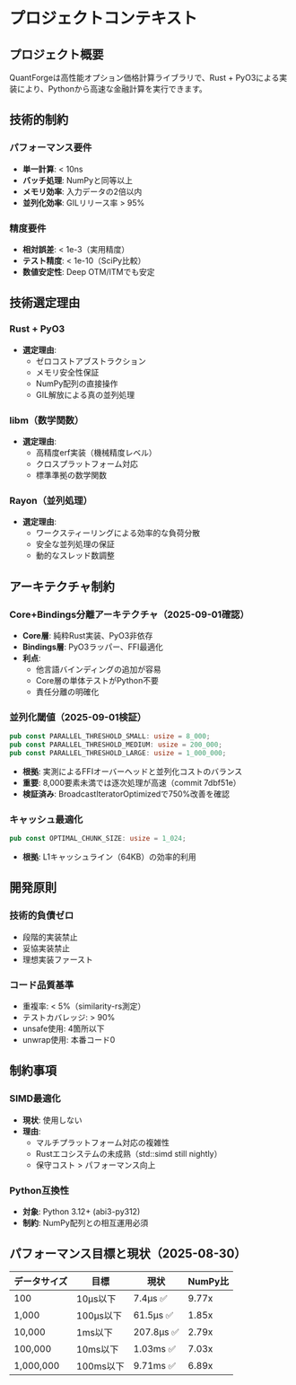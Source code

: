 # プロジェクトコンテキスト

## プロジェクト概要
QuantForgeは高性能オプション価格計算ライブラリで、Rust + PyO3による実装により、Pythonから高速な金融計算を実行できます。

## 技術的制約

### パフォーマンス要件
- **単一計算**: < 10ns
- **バッチ処理**: NumPyと同等以上
- **メモリ効率**: 入力データの2倍以内
- **並列化効率**: GILリリース率 > 95%

### 精度要件
- **相対誤差**: < 1e-3（実用精度）
- **テスト精度**: < 1e-10（SciPy比較）
- **数値安定性**: Deep OTM/ITMでも安定

## 技術選定理由

### Rust + PyO3
- **選定理由**: 
  - ゼロコストアブストラクション
  - メモリ安全性保証
  - NumPy配列の直接操作
  - GIL解放による真の並列処理

### libm（数学関数）
- **選定理由**:
  - 高精度erf実装（機械精度レベル）
  - クロスプラットフォーム対応
  - 標準準拠の数学関数

### Rayon（並列処理）
- **選定理由**:
  - ワークスティーリングによる効率的な負荷分散
  - 安全な並列処理の保証
  - 動的なスレッド数調整

## アーキテクチャ制約

### Core+Bindings分離アーキテクチャ（2025-09-01確認）
- **Core層**: 純粋Rust実装、PyO3非依存
- **Bindings層**: PyO3ラッパー、FFI最適化
- **利点**: 
  - 他言語バインディングの追加が容易
  - Core層の単体テストがPython不要
  - 責任分離の明確化

### 並列化閾値（2025-09-01検証）
```rust
pub const PARALLEL_THRESHOLD_SMALL: usize = 8_000;
pub const PARALLEL_THRESHOLD_MEDIUM: usize = 200_000;
pub const PARALLEL_THRESHOLD_LARGE: usize = 1_000_000;
```
- **根拠**: 実測によるFFIオーバーヘッドと並列化コストのバランス
- **重要**: 8,000要素未満では逐次処理が高速（commit 7dbf51e）
- **検証済み**: BroadcastIteratorOptimizedで750%改善を確認

### キャッシュ最適化
```rust
pub const OPTIMAL_CHUNK_SIZE: usize = 1_024;
```
- **根拠**: L1キャッシュライン（64KB）の効率的利用

## 開発原則

### 技術的負債ゼロ
- 段階的実装禁止
- 妥協実装禁止
- 理想実装ファースト

### コード品質基準
- 重複率: < 5%（similarity-rs測定）
- テストカバレッジ: > 90%
- unsafe使用: 4箇所以下
- unwrap使用: 本番コード0

## 制約事項

### SIMD最適化
- **現状**: 使用しない
- **理由**: 
  - マルチプラットフォーム対応の複雑性
  - Rustエコシステムの未成熟（std::simd still nightly）
  - 保守コスト > パフォーマンス向上

### Python互換性
- **対象**: Python 3.12+ (abi3-py312)
- **制約**: NumPy配列との相互運用必須

## パフォーマンス目標と現状（2025-08-30）

| データサイズ | 目標 | 現状 | NumPy比 |
|------------|------|------|---------|
| 100 | 10μs以下 | 7.4μs ✅ | 9.77x |
| 1,000 | 100μs以下 | 61.5μs ✅ | 1.85x |
| 10,000 | 1ms以下 | 207.8μs ✅ | 2.79x |
| 100,000 | 10ms以下 | 1.03ms ✅ | 7.03x |
| 1,000,000 | 100ms以下 | 9.71ms ✅ | 6.89x |